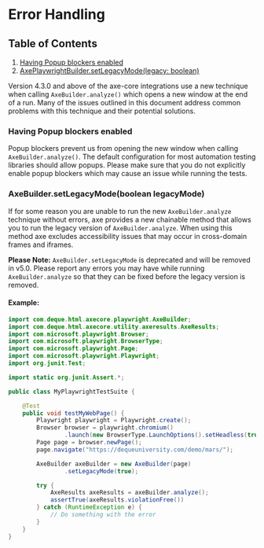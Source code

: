# Error Handling

## Table of Contents

1. [Having Popup blockers enabled](#having-popup-blockers-enabled)
2. [AxePlaywrightBuilder.setLegacyMode(legacy: boolean)](#AxeBuilderrsetlegacymodeboolean-legacyMode)

Version 4.3.0 and above of the axe-core integrations use a new technique when calling `AxeBuilder.analyze()` which opens
a new window at the end of a run. Many of the issues outlined in this document address common problems with this
technique and their potential solutions.

### Having Popup blockers enabled

Popup blockers prevent us from opening the new window when calling `AxeBuilder.analyze()`. The default configuration for
most automation testing libraries should allow popups. Please make sure that you do not explicitly enable popup blockers
which may cause an issue while running the tests.

### AxeBuilder.setLegacyMode(boolean legacyMode)

If for some reason you are unable to run the new `AxeBuilder.analyze` technique without errors, axe provides a new
chainable method that allows you to run the legacy version of `AxeBuilder.analyze`. When using this method axe excludes
accessibility issues that may occur in cross-domain frames and iframes.

**Please Note:** `AxeBuilder.setLegacyMode` is deprecated and will be removed in v5.0. Please report any errors you may
have while running `AxeBuilder.analyze` so that they can be fixed before the legacy version is removed.

#### Example:

```java
import com.deque.html.axecore.playwright.AxeBuilder;
import com.deque.html.axecore.utility.axeresults.AxeResults;
import com.microsoft.playwright.Browser;
import com.microsoft.playwright.BrowserType;
import com.microsoft.playwright.Page;
import com.microsoft.playwright.Playwright;
import org.junit.Test;

import static org.junit.Assert.*;

public class MyPlaywrightTestSuite {

    @Test
    public void testMyWebPage() {
        Playwright playwright = Playwright.create();
        Browser browser = playwright.chromium()
                .launch(new BrowserType.LaunchOptions().setHeadless(true));
        Page page = browser.newPage();
        page.navigate("https://dequeuniversity.com/demo/mars/");

        AxeBuilder axeBuilder = new AxeBuilder(page)
                .setLegacyMode(true);

        try {
            AxeResults axeResults = axeBuilder.analyze();
            assertTrue(axeResults.violationFree())
        } catch (RuntimeException e) {
            // Do something with the error
        }
    }
}
```